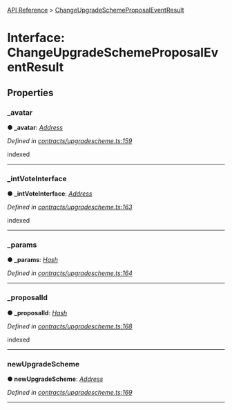 [API Reference](../README.md) > [ChangeUpgradeSchemeProposalEventResult](../interfaces/ChangeUpgradeSchemeProposalEventResult.md)



# Interface: ChangeUpgradeSchemeProposalEventResult


## Properties
<a id="_avatar"></a>

###  _avatar

**●  _avatar**:  *[Address](../#Address)* 

*Defined in [contracts/upgradescheme.ts:159](https://github.com/daostack/arc.js/blob/61e5f90/lib/contracts/upgradescheme.ts#L159)*



indexed




___

<a id="_intVoteInterface"></a>

###  _intVoteInterface

**●  _intVoteInterface**:  *[Address](../#Address)* 

*Defined in [contracts/upgradescheme.ts:163](https://github.com/daostack/arc.js/blob/61e5f90/lib/contracts/upgradescheme.ts#L163)*



indexed




___

<a id="_params"></a>

###  _params

**●  _params**:  *[Hash](../#Hash)* 

*Defined in [contracts/upgradescheme.ts:164](https://github.com/daostack/arc.js/blob/61e5f90/lib/contracts/upgradescheme.ts#L164)*





___

<a id="_proposalId"></a>

###  _proposalId

**●  _proposalId**:  *[Hash](../#Hash)* 

*Defined in [contracts/upgradescheme.ts:168](https://github.com/daostack/arc.js/blob/61e5f90/lib/contracts/upgradescheme.ts#L168)*



indexed




___

<a id="newUpgradeScheme"></a>

###  newUpgradeScheme

**●  newUpgradeScheme**:  *[Address](../#Address)* 

*Defined in [contracts/upgradescheme.ts:169](https://github.com/daostack/arc.js/blob/61e5f90/lib/contracts/upgradescheme.ts#L169)*





___


